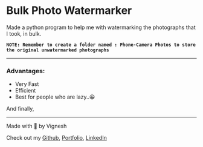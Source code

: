 # Bulk Photo Watermarker

Made a python program to help me with watermarking the photographs that I took, in bulk.

**`NOTE: Remember to create a folder named : Phone-Camera Photos to store the original unwatermarked photographs`**

***

### Advantages:
* Very Fast
* Efficient
* Best for people who are lazy..😀


And finally,
***
Made with 🧡 by Vignesh

Check out my [Github](https://www.github.com/Vignesh-Venkatesh), [Portfolio](https://vignesh-venkatesh.github.io/), [LinkedIn](https://www.linkedin.com/in/vignesh-2k3/)